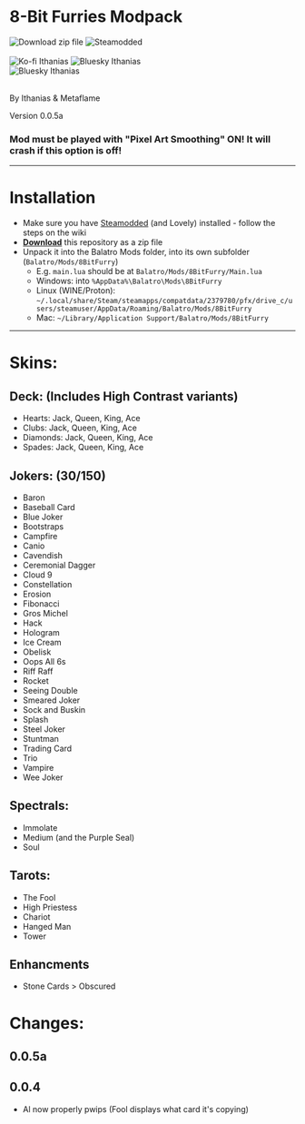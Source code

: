 # 8-Bit Furries Modpack

<div>
    <img alt="Download zip file" src="https://img.shields.io/badge/Download-zip_file-gray?style=for-the-badge&labelColor=2BAB22" href="https://github.com/Ithanias/8BitFurry/archive/refs/heads/main.zip">
    <img alt="Steamodded" src="https://img.shields.io/badge/Steamodded-gray?style=for-the-badge&labelColor=dark-gray" href="https://github.com/Steamodded/smods/wiki">
</div>
<br/>
<div>
    <img alt="Ko-fi Ithanias" src="https://img.shields.io/badge/Ko--fi-Ithanias-ffdf53?style=for-the-badge&logo=ko-fi" href="https://ko-fi.com/ithanias">
    <img alt="Bluesky Ithanias" src="https://img.shields.io/badge/Bluesky-Ithanias-ffdf53?style=for-the-badge&logo=bluesky" href="https://bsky.app/profile/ithanias.bsky.social">
</div>

<div>
    <img alt="Bluesky Ithanias" src="https://img.shields.io/badge/Bluesky-Metaflame-5691CE?style=for-the-badge&logo=bluesky" href="https://bsky.app/profile/metaflame.dev">
</div>

<br/>

By Ithanias & Metaflame

Version 0.0.5a

### Mod must be played with "Pixel Art Smoothing" ON! It will crash if this option is off!

---

# Installation

- Make sure you have [Steamodded](https://github.com/Steamodded/smods/wiki) (and Lovely) installed - follow the steps on the wiki
- **[Download](https://github.com/Ithanias/8BitFurry/archive/refs/heads/main.zip)** this repository as a zip file
- Unpack it into the Balatro Mods folder, into its own subfolder (`Balatro/Mods/8BitFurry`)
  - E.g. `main.lua` should be at `Balatro/Mods/8BitFurry/Main.lua`
  - Windows: into `%AppData%\Balatro\Mods\8BitFurry`
  - Linux (WINE/Proton): `~/.local/share/Steam/steamapps/compatdata/2379780/pfx/drive_c/users/steamuser/AppData/Roaming/Balatro/Mods/8BitFurry`
  - Mac: `~/Library/Application Support/Balatro/Mods/8BitFurry`

---

# Skins:

## Deck: (Includes High Contrast variants)
- Hearts: Jack, Queen, King, Ace
- Clubs: Jack, Queen, King, Ace
- Diamonds: Jack, Queen, King, Ace
- Spades: Jack, Queen, King, Ace

## Jokers: (30/150)
- Baron
- Baseball Card
- Blue Joker
- Bootstraps
- Campfire
- Canio
- Cavendish
- Ceremonial Dagger
- Cloud 9
- Constellation
- Erosion
- Fibonacci
- Gros Michel
- Hack
- Hologram
- Ice Cream
- Obelisk
- Oops All 6s
- Riff Raff
- Rocket
- Seeing Double
- Smeared Joker
- Sock and Buskin
- Splash
- Steel Joker
- Stuntman
- Trading Card
- Trio
- Vampire
- Wee Joker

## Spectrals:
- Immolate
- Medium (and the Purple Seal)
- Soul

## Tarots:
- The Fool
- High Priestess
- Chariot
- Hanged Man
- Tower

## Enhancments
- Stone Cards > Obscured

# Changes:

## 0.0.5a

## 0.0.4
- Al now properly pwips (Fool displays what card it's copying)

